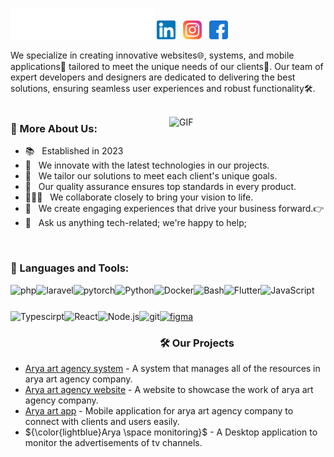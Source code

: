 <img src="https://raw.githubusercontent.com/arya-soft/.github/main/images/svg/header_en.svg" alt="wave svg"></img>
<a href="https://www.linkedin.com/company/arya-art-advertising/"><img src="https://raw.githubusercontent.com/arya-soft/.github/main/images/linkedin.png" alt="icon | LinkedIn" height="30" /></a>&nbsp;&nbsp;
<a href="https://www.instagram.com/aryaadvertising/"><img src="https://raw.githubusercontent.com/arya-soft/.github/main/images/instagram.png" alt="icon | Instagram" height="30"/></a>&nbsp;&nbsp;
<a href="https://www.facebook.com/aryaartadvertising"><img src="https://raw.githubusercontent.com/arya-soft/.github/main/images/facebook.png" alt="icon | Facebook" height="30"/></a>


We specialize in creating innovative websites🌐, systems, and mobile applications📱 tailored to meet the unique needs of our clients🎨. Our team of expert developers and designers are dedicated to delivering the best solutions, ensuring seamless user experiences and robust functionality🛠️.
<br/>
<br/>

<img align="right" alt="GIF" src="https://raw.githubusercontent.com/rahul-jha98/rahul-jha98/main/techstack.gif" width="250px"/>
  
### 🧐 More About Us:

- 📚 &nbsp; Established in 2023
- 🔭 &nbsp; We innovate with the latest technologies in our projects.
- 🤝 &nbsp; We tailor our solutions to meet each client's unique goals.
- 🌱 &nbsp; Our quality assurance ensures top standards in every product.
- 👨🏻‍💻 &nbsp; We collaborate closely to bring your vision to life.
- 🎨 &nbsp; We create engaging experiences that drive your business forward.👉
- 💬 &nbsp; Ask us anything tech-related; we're happy to help;

</br>

### 🔨 Languages and Tools:
<a href="https://www.php.net/" target="_blank"> 
    <img align="left" src="https://user-images.githubusercontent.com/25181517/183570228-6a040b9f-3ddf-47a2-a201-743121dac664.png" alt="php" height="42px" /> 
</a>
<a href="https://laravel.com/" target="_blank"> 
    <img align="left" src="https://github.com/marwin1991/profile-technology-icons/assets/25181517/afcf1c98-544e-41fb-bf44-edba5e62809a" alt="laravel" height="42px"/> 
</a>
<a href="https://pytorch.org/" target="_blank"> 
    <img align="left" src="https://raw.githubusercontent.com/rahul-jha98/github_readme_icons/main/language_and_tools/square/pytorch/pytorch.svg" alt="pytorch" height="42px"/> 
</a>
<a href="https://www.python.org" target="_blank">
    <img align="left" alt="Python" height ="42px" src="https://raw.githubusercontent.com/rahul-jha98/github_readme_icons/main/language_and_tools/square/python/python.svg">
</a>
<a href="https://www.docker.com/" target="_blank"> 
    <img align="left" alt="Docker" height ="42px" src="https://user-images.githubusercontent.com/25181517/117207330-263ba280-adf4-11eb-9b97-0ac5b40bc3be.png"> 
</a>
<a href="https://www.gnu.org/software/bash/" target="_blank"> 
    <img align="left" alt="Bash" height ="42px" src="https://user-images.githubusercontent.com/25181517/192158606-7c2ef6bd-6e04-47cf-b5bc-da2797cb5bda.png"> 
</a>
<a href="https://flutter.dev/" target="_blank"> 
    <img align="left" alt="Flutter" height ="42px" src="https://user-images.githubusercontent.com/25181517/186150365-da1eccce-6201-487c-8649-45e9e99435fd.png"> 
</a>
<a href="https://developer.mozilla.org/en-US/docs/Web/JavaScript" target="_blank"> 
    <img align="left" alt="JavaScript" height ="42px"  src="https://raw.githubusercontent.com/rahul-jha98/github_readme_icons/main/language_and_tools/square/javascript/javascript.svg"> 
</a>
<a href="https://www.typescriptlang.org/" target="_blank">
    <img align="left" alt="Typescirpt" height ="42px" src="https://raw.githubusercontent.com/rahul-jha98/github_readme_icons/main/language_and_tools/square/typescript/typescript.svg">
</a>
<a href="https://reactjs.org/" target="_blank"> 
    <img align="left" alt="React" height ="42px" src="https://raw.githubusercontent.com/rahul-jha98/github_readme_icons/main/language_and_tools/square/react/react.svg">
</a>
<a href="https://nodejs.org" target="_blank">
    <img align="left" alt="Node.js" height ="42px" src="https://raw.githubusercontent.com/rahul-jha98/github_readme_icons/main/language_and_tools/square/node/node.svg">
</a>
<a href="https://git-scm.com/" target="_blank"> 
    <img src="https://raw.githubusercontent.com/rahul-jha98/github_readme_icons/main/language_and_tools/square/git-scm/git-scm.svg" align="left" alt="git" height='42px'/> 
</a>
<a href="https://www.figma.com/" target="_blank"> 
    <img src="https://raw.githubusercontent.com/rahul-jha98/github_readme_icons/main/language_and_tools/square/figma/figma.svg" alt="figma" height='42px'/> 
</a>

<br>

### 🛠️ Our Projects
- [Arya art agency system](https://system.aryaartagency.com) - A system that manages all of the resources in arya art agency company.
- [Arya art agency website](https://aryaartagency.com) - A website to showcase the work of arya art agency company.
- [Arya art app](https://apps.apple.com/us/app/arya-art/id6499256352) - Mobile application for arya art agency company to connect with clients and users easily.
- ${\color{lightblue}Arya \space monitoring}$ - A Desktop application to monitor the advertisements of tv channels.
